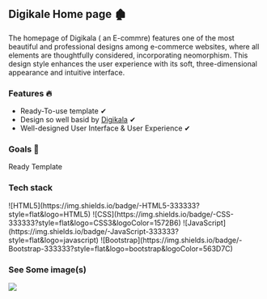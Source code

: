 <h2>Digikale Home page  🏚 </h2>

<p>The homepage of Digikala ( an E-commre) features one of the most beautiful and professional designs among e-commerce websites, where all elements are thoughtfully considered, incorporating neomorphism. This design style enhances the user experience with its soft, three-dimensional appearance and intuitive interface.
</p>

<h3>Features 🔥</h3>

* Ready-To-use template  ✔
* Design so well basid by [Digikala](https://www.digikala.com/)  ✔
* Well-designed User Interface & User Experience  ✔

<h3>Goals  🎯</h3>

<p>Ready Template</p>



<h3>Tech stack</h3>

<a>
  ![HTML5](https://img.shields.io/badge/-HTML5-333333?style=flat&logo=HTML5)
  ![CSS](https://img.shields.io/badge/-CSS-333333?style=flat&logo=CSS3&logoColor=1572B6)
  ![JavaScript](https://img.shields.io/badge/-JavaScript-333333?style=flat&logo=javascript)
  ![Bootstrap](https://img.shields.io/badge/-Bootstrap-333333?style=flat&logo=bootstrap&logoColor=563D7C)
</a>


<h3>See Some image(s)</h3>
<a>
<img  src="www.png" >
</a>




